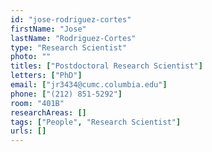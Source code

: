 ```yaml
---
id: "jose-rodriguez-cortes"
firstName: "Jose"
lastName: "Rodriguez-Cortes"
type: "Research Scientist"
photo: ""
titles: ["Postdoctoral Research Scientist"]
letters: ["PhD"]
email: ["jr3434@cumc.columbia.edu"]
phone: ["(212) 851-5292"]
room: "401B"
researchAreas: []
tags: ["People", "Research Scientist"]
urls: []
---
```

